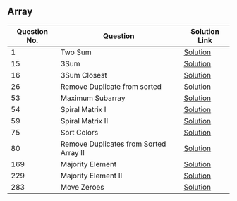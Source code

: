 ## Array

| Question No. | Question | Solution Link |
|--------------|-----------|----------------|
| 1 | Two Sum | [Solution](https://leetcode.com/submissions/detail/1591994890/) |
| 15 | 3Sum | [Solution](https://leetcode.com/submissions/detail/1788099138/) |
| 16 | 3Sum Closest  | [Solution](https://leetcode.com/submissions/detail/1788105513/) |
| 26 | Remove Duplicate from sorted | [Solution](https://leetcode.com/submissions/detail/1583644332/) |
| 53 | Maximum Subarray | [Solution](https://leetcode.com/submissions/detail/1788197786/) |
| 54 | Spiral Matrix I  | [Solution](https://leetcode.com/submissions/detail/1788150968/) |
| 59 | Spiral Matrix II | [Solution](https://leetcode.com/submissions/detail/1788158630/) |
| 75 | Sort Colors | [Solution](https://leetcode.com/submissions/detail/1600413993/) |
| 80 | Remove Duplicates from Sorted Array II  | [Solution](https://leetcode.com/submissions/detail/1788230394/) |
| 169 | Majority Element | [Solution](https://leetcode.com/submissions/detail/1601465626/) |
| 229 | Majority Element II | [Solution](https://leetcode.com/submissions/detail/1788270013/) |
| 283 | Move Zeroes  | [Solution](https://leetcode.com/submissions/detail/1592891990/) |
